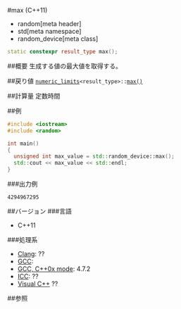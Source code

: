 #max (C++11)
* random[meta header]
* std[meta namespace]
* random_device[meta class]

```cpp
static constexpr result_type max();
```

##概要
生成する値の最大値を取得する。


##戻り値
[`numeric_limits`](/reference/limits/numeric_limits.md)`<result_type>::`[`max()`](/reference/limits/numeric_limits/max.md)


##計算量
定数時間


##例
```cpp
#include <iostream>
#include <random>

int main()
{
  unsigned int max_value = std::random_device::max();
  std::cout << max_value << std::endl;
}
```

###出力例
```
4294967295
```

##バージョン
###言語
- C++11

###処理系
- [Clang](/implementation.md#clang): ??
- [GCC](/implementation.md#gcc): 
- [GCC, C++0x mode](/implementation.md#gcc): 4.7.2
- [ICC](/implementation.md#icc): ??
- [Visual C++](/implementation.md#visual_cpp) ??


##参照


